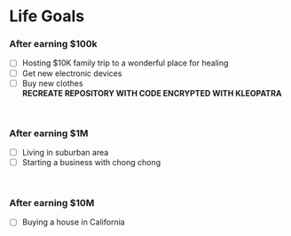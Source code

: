 # Life Goals 
### After earning $100k
- [ ] Hosting $10K family trip to a wonderful place for healing
- [ ] Get new electronic devices
- [ ] Buy new clothes
</br> **RECREATE REPOSITORY WITH CODE ENCRYPTED WITH KLEOPATRA**
</br>

### After earning $1M
- [ ] Living in suburban area
- [ ] Starting a business with chong chong

</br>

### After earning $10M
- [ ] Buying a house in California
</br>
</br>
